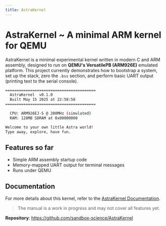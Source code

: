 ```yaml
---
title: AstraKernel
---
```


# AstraKernel ~ A minimal ARM kernel for QEMU

AstraKernel is a minimal experimental kernel written in modern C and ARM assembly, designed to run on 
**QEMU's VersatilePB (ARM926E)** emulated platform. This project currently 
demonstrates how to bootstrap a system, set up the stack, zero the `.bss` 
section, and perform basic UART output (printing text to the serial console).

```bash
========================================
  AstraKernel  v0.1.0
  Built May 15 2025 at 22:58:58
========================================

  CPU: ARM926EJ-S @ 200MHz (simulated)
  RAM: 128MB SDRAM at 0x00000000

Welcome to your own little Astra world!
Type away, explore, have fun.
```

## Features so far

- Simple ARM assembly startup code
- Memory-mapped UART output for terminal messages
- Runs under QEMU

## Documentation

For more details about this kernel, refer to the [AstraKernel Documentation](https://github.com/sandbox-science/AstraKernel/blob/main/doc/AstraKernelManual.pdf).

> <Badge type="info" text="Note" /> The manual is a work in progress and may not cover all features yet.

**Repository**: https://github.com/sandbox-science/AstraKernel
